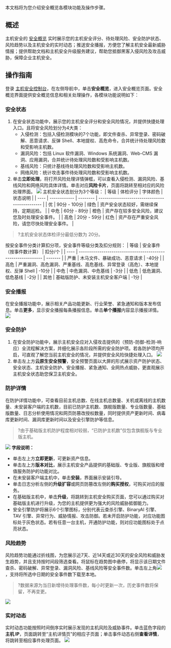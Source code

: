 本文档将为您介绍安全概览各模块功能及操作步骤。
## 概述
主机安全的 [安全概览](https://console.cloud.tencent.com/cwp) 实时展示您的主机安全评分、待处理风险、安全防护状态、风险趋势以及主机安全的实时动态；推送安全播报，方便您了解主机安全最新威胁情报；提供帮助文档和主机安全升级服务建议，帮助您抵御黑客入侵风险及攻击威胁，保障企业主机安全。

## 操作指南
登录 [主机安全控制台](https://console.cloud.tencent.com/cwp)，在左侧导航中，单击**安全概览**，进入安全概览页面。安全概览界面提供安全概览信息和相关处理操作，各模块功能说明如下：

### 安全状态
1. 在安全状态功能中，展示您的主机安全评分和安全风险情况，并提供快捷处理入口。且将安全风险划分为4大类：
   - 入侵检测：包括入侵检测模块的7个功能，即文件查杀、异常登录、密码破解、恶意请求、反弹 Shell、本地提权、高危命令，合并统计待处理风险数和受影响主机数。
   - 漏洞风险：包括 Linux 软件漏洞、Windows 系统漏洞、Web-CMS 漏洞、应用漏洞，合并统计待处理风险数和受影响主机数。
   - 基线风险：只统计基线待处理风险数和受影响主机数。
   - 网络风险：统计攻击事件待处理风险数和受影响主机数。
2. 单击**立即处理**，将打开风险处理详情弹框，可以查看入侵检测、漏洞风险、基线风险和网络风险具体详情。单击对应**风险卡片**，页面将跳转至相对应的风险处理界面。
![](https://qcloudimg.tencent-cloud.cn/raw/0b8c16e8a803e0b50a7dc26147b2ce18.png)
主机安全状态划分为3个等级：
| 等级 | 体检评分     | 字体颜色 | 状态说明                                       |
| ---- | ------------ | -------- | ---------------------------------------------- |
| 优   | 90分 - 100分 | 绿色     | 资产安全状态较好，需继续保持，定期巡检。       |
| 中危 | 60分 - 89分  | 橙色     | 资产存在较多安全风险，建议您及时处理安全事件。 |
| 高危 | 20分 - 59分  | 红色     | 资产存在严重安全风险，请您尽快处理安全事件。   |
>?主机安全状态体检评分最低分数为 20分。
>
按安全事件分类计算扣分项，安全事件等级分类及扣分规则：
| 等级 | 安全事件（按事件数计算）                                     | 扣分/个 |
| ---- | ------------------------------------------------------------ | ------- |
| 严重 | 木马文件、暴破成功、恶意请求                                 | -40分   |
| 高危 | 严重漏洞、高危漏洞、严重基线、高危基线、异常登录（高危）、本地提权、反弹 Shell | -10分   |
| 中危 | 中危漏洞、中危基线                                           | -3分    |
| 低危 | 低危漏洞、低危基线                                           | -2分    |
| 其他 | 基础版防护、未安装主机安全客户端                             | -1分    |


### 安全播报
在安全播报功能中，展示相关产品功能更新、行业荣誉、紧急通知和版本发布信息。单击**更多**，显示安全播报每条播报信息。单击**单个播报**内容显示播报详情。
![](https://qcloudimg.tencent-cloud.cn/raw/fd60a66cb32559297e64f6862fdcc27f.png)

### 安全防护
1. 在安全防护功能中，展示主机安全应对入侵攻击提供的（预防-防御-检测-响应）全流程解决方案，并细化展示各阶段所需的安全防护项。若各防护项均开启，可直观了解您当前主机安全的情况，并提供安全风险快捷处理入口。
![](https://qcloudimg.tencent-cloud.cn/raw/c33709084b250ab383bc31a44d92645e.png)
2. 单击左上方**云原生安全预警**，安全预警页面以大屏的形式展示资产防护状态、安全状态、主机安全防护、安全播报、紧急通知、全网热点威胁，更直观展示主机安全状态助您保卫主机安全。

### 防护详情
在防护详情功能中，可查看目前主机总数、在线主机总数量、关机或离线的主机数量、未安装客户端的主机数，目前已防护主机数、旗舰版数量、专业版数量、基础版数量、日志分析使用情况和网页防篡改授权数量，同时提供资产更新时间、病毒库更新时间、漏洞库更新时间以及安全引擎防护等信息。
>?由于基础版主机防护程度相对较弱，“已防护主机数”仅包含旗舰版与专业版主机。
>
![](https://qcloudimg.tencent-cloud.cn/raw/da6768e5a0e0aa1ab40fb0c6cd85a736.png)
**字段说明：**
 - 单击左上方**立即更新**，可更新资产信息。
 - 单击左上方**版本对比**，展示主机安全产品提供的基础版、专业版、旗舰版和增值服务防护的功能对比。
 - 在未安装客户端主机中，单击**安装**，界面展示安装引导。
 - 单击日志分析左侧的**升级扩容**或网页防篡改左侧的**购买授权**，可购买对应的服务。
 - 在基础版主机中，单击**升级**，将跳转到主机安全购买页面，您可以通过购买对基础版主机进行升级，为您的主机提供更为强大的风险威胁抵御能力。
 - 安全引擎防护将展示6个引擎图标，分别代表云查杀引擎、BinaryAI 引擎、TAV 引擎、异常行为、威胁情报、攻击防御。若未开启防护功能，对应功能图标处于灰色状态。若有任意一台主机，开通防护功能，则对应功能图标处于点亮状态。

### 风险趋势
风险趋势功能通过折线图，为您展示近7天、近14天或近30天的安全风险和威胁发生趋势，并且支持按时间段筛选查看。将鼠标在趋势图中悬停，将显示该日期文件查杀、密码破解、异常登录、漏洞风险、基线风险等安全事件数。单击左上角![](https://qcloudimg.tencent-cloud.cn/raw/d3bf8e277f7231321573d8c2e4f8c7b1.png)，支持将所选中日期的安全事件数下载至本地。
>?数据来源为当日新增待处理事件数，每小时更新一次，历史事件数将保留，不再变更。
>
![](https://qcloudimg.tencent-cloud.cn/raw/3aa04f58ca6d3642767b169708f537db.png)

### 实时动态
实时动态功能按照时间倒序实时展示发现的主机风险及威胁事件。单击蓝色字段的**主机 IP**，页面跳转至“主机详情页”的相应子页面；单击事件动态右侧**查看详情**，将跳转至相应事件处理页面。
![](https://qcloudimg.tencent-cloud.cn/raw/a45747ed12acd165f0ca42a9b1a8f3d5.png)

